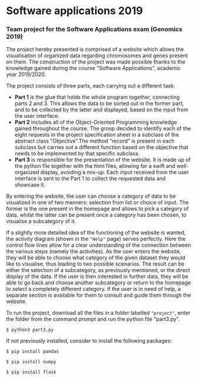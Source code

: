 # Software applications 2019
### Team project for the Software Applications exam (Genomics 2019)

The project hereby presented is comprised of a website which allows the visualisation of organized data regarding chromosomes and genes present on them. The construction of the project was made possible thanks to the knowledge gained during the course "Software Applications", academic year 2019/2020.

The project consists of three parts, each carrying out a different task:

- **Part 1** is the glue that holds the whole program together, connecting parts 2 and 3. This allows the data to be sorted out in the former part, and to be collected by the latter and displayed, based on the input from the user interface.
- **Part 2** includes all of the Object-Oriented Programming knowledge gained throughout the course. The group decided to identify each of the eight requests in the project specification sheet in a subclass of the abstract class "Objective".The method “record” is present in each subclass but carries out a different function based on the objective that needs to be implemented by that specific subclass.
- **Part 3** is responsible for the presentation of the website. It is made up of the python file together with the html files, allowing for a swift and well-organized display, avoiding a mix-up. Each input received from the user interface is sent to the Part 1 to collect the requested data and showcase it. 

By entering the website, the user can choose a category of data to be visualized in one of two manners: selection from list or choice of input. The former is the one present in the homepage and allows to pick a category of data, whilst the latter can be present once a category has been chosen, to visualise a subcategory of it.

If a slightly more detailed idea of the functioning of the website is wanted, the activity diagram (shown in the `"Help"` page) serves perfectly. Here the control flow lines allow for a clear understanding of the connection between the various steps (namely the activities). As the user enters the website, they will be able to choose what category of the given dataset they would like to visualise, thus leading to two possible scenarios.
The result can be either the selection of a subcategory, as previously mentioned, or the direct display of the data. If the user is then interested in further data, they will be able to go back and choose another subcategory or return to the homepage to select a completely different category. If the user is in need of help, a separate section is available for them to consult and guide them through the website.

To run the project, download all the files in a folder labelled `"project"`, enter the folder from the command prompt and run the python file "part3.py". 

`$ python3 part3.py`

If not previously installed, consider to install the following packages:

`$ pip install pandas`

`$ pip install numpy`

`$ pip install flask`

